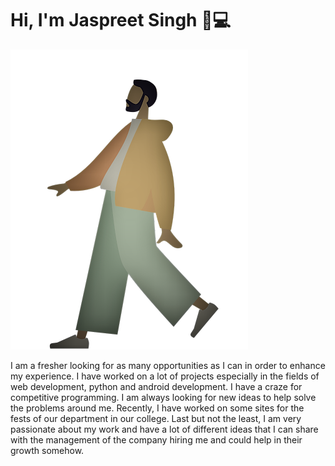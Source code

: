 # Hi, I'm Jaspreet Singh 🏾‍💻

<img src="https://raw.githubusercontent.com/Jaspreet-Singh5/Jaspreet-Singh5/master/Jaspreet-Singh5.png" alt="banner that says Jaspreet Singh - Full Stack Web Developer">

I am a fresher looking for as many opportunities as I can in order to enhance my experience. I have worked on a lot of projects especially in the fields of web development, python and android development. I have a craze for competitive programming. I am always looking for new ideas to help solve the problems around me. Recently, I have worked on some sites for the fests of our department in our college.
Last but not the least, I am very passionate about my work and have a lot of different ideas that I can share with the management of the company hiring me and could help in their growth somehow.
